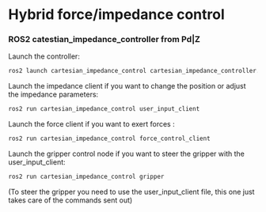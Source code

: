 # Hybrid force/impedance control
### ROS2 catestian_impedance_controller from Pd|Z



Launch the controller: <br />
```bash
ros2 launch cartesian_impedance_control cartesian_impedance_controller.launch.py
```

Launch the impedance client if you want to change the position or adjust the impedance parameters: <br />
``` bash
ros2 run cartesian_impedance_control user_input_client 
```

Launch the force client if you want to exert forces : <br />
``` bash
ros2 run cartesian_impedance_control force_control_client 
```

Launch the gripper control node if you want to steer the gripper with the user_input_client: <br />
``` bash
ros2 run cartesian_impedance_control gripper 
```
(To steer the gripper you need to use the user_input_client file, this one just takes care of the commands sent out)
